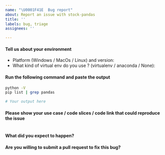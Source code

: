 ```yaml
---
name: "\U0001F41E  Bug report"
about: Report an issue with stock-pandas
title: ''
labels: bug, triage
assignees: ''

---
```


#### Tell us about your environment

* Platform (Windows / MacOs / Linux) and version:
* What kind of virtual env do you use ? (virtualenv / anaconda / None):

#### Run the following command and paste the output

```sh
python -V
pip list | grep pandas
```

```sh
# Your output here
```

#### Please show your use case / code slices / code link that could reproduce the issue

<!-- Paste your code below: -->
```py

```

#### What did you expect to happen?



#### Are you willing to submit a pull request to fix this bug?

